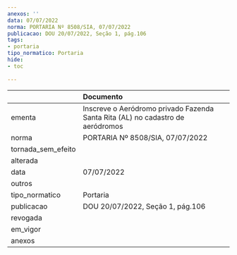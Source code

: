 ```yaml
---
anexos: ''
data: 07/07/2022
norma: PORTARIA Nº 8508/SIA, 07/07/2022
publicacao: DOU 20/07/2022, Seção 1, pág.106
tags:
- portaria
tipo_normatico: Portaria
hide: 
- toc 
 
---
```


|                    | Documento                                                                      |
|:-------------------|:-------------------------------------------------------------------------------|
| ementa             | Inscreve o Aeródromo privado Fazenda Santa Rita (AL) no cadastro de aeródromos |
| norma              | PORTARIA Nº 8508/SIA, 07/07/2022                                               |
| tornada_sem_efeito |                                                                                |
| alterada           |                                                                                |
| data               | 07/07/2022                                                                     |
| outros             |                                                                                |
| tipo_normatico     | Portaria                                                                       |
| publicacao         | DOU 20/07/2022, Seção 1, pág.106                                               |
| revogada           |                                                                                |
| em_vigor           |                                                                                |
| anexos             |                                                                                |